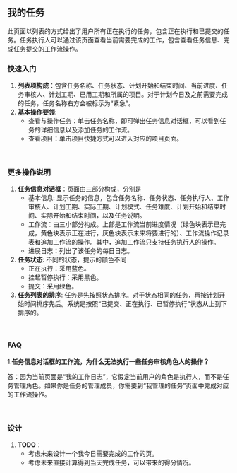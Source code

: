 ## 我的任务
此页面以列表的方式给出了用户所有正在执行的任务，包含正在执行和已提交的任务。任务执行人可以通过该页面查看当前需要完成的工作，包含查看任务信息、完成任务提交的工作流操作。

### 快速入门
1. **列表项构成**：包含任务名称、任务状态、计划开始和结束时间、当前进度、任务审核人、计划工期、已用工期和所属的项目。对于计划今日及之前需要完成的任务，任务名称右方会被标示为“紧急”。
2. **基本操作要领**: 
	* 查看与操作任务：单击任务名称，即可弹出任务信息对话框，可以看到任务的详细信息以及添加任务的工作流。
	* 查看项目：单击项目快捷方式可以进入对应的项目页面。

<br/>

### 更多操作说明
1. **任务信息对话框**：页面由三部分构成，分别是
	* 基本信息: 显示任务的信息，包含任务名称、任务状态、任务执行人、工作审核人、计划工期、实际工期、计划模式、任务难度、计划开始和结束时间、实际开始和结束时间，以及任务说明。
	* 工作流：由三小部分构成。上部是工作流当前进度情况（绿色块表示已完成，黄色块表示正在进行，灰色块表示未来将要进行的）、工作流操作记录表和追加工作流的操作。其中，追加工作流只支持任务执行人的操作。
	* 进展日志：列出了该任务的每日日志。
2. **任务状态**: 不同的状态，提示的颜色不同
	* 正在执行：采用蓝色。
	* 挂起暂停执行：采用黑色。
	* 提交：采用绿色。
3. **任务列表的排序**: 任务是先按照状态排序。对于状态相同的任务，再按计划开始时间排序先后。系统是按照“已提交、正在执行、已暂停执行”状态从上到下排序的。

<br/>

### FAQ
1.**任务信息对话框的工作流，为什么无法执行一些任务审核角色人的操作？**

答：因为当前页面是“我的工作日志”，它假定当前用户的角色是执行人，而不是任务管理角色。如果你是任务的管理成员，你需要到“我管理的任务”页面中完成对应的工作流操作。

<br/>

### 设计
1. **TODO**：
	* 考虑未来设计一个我今日需要完成的工作的页。
	* 考虑未来直接计算得到当天完成任务，可以带来的得分情况。

